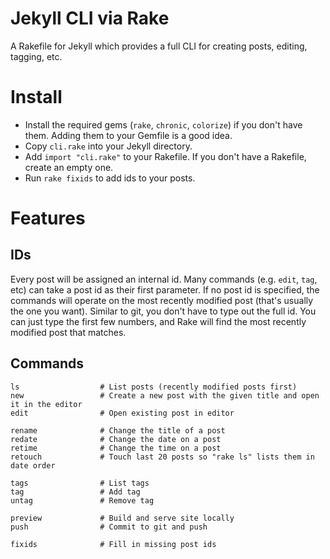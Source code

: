 # Jekyll CLI via Rake

A Rakefile for Jekyll which provides a full CLI for creating posts, editing, tagging, etc.

# Install

- Install the required gems (`rake`, `chronic`, `colorize`) if you don't have them. Adding them to your Gemfile is a good idea.
- Copy `cli.rake` into your Jekyll directory.
- Add `import "cli.rake"` to your Rakefile. If you don't have a Rakefile, create an empty one.
- Run `rake fixids` to add ids to your posts.

# Features

## IDs

Every post will be assigned an internal id. Many commands (e.g. `edit`, `tag`, etc) can take a post id as their first parameter. If no post id is specified, the commands will operate on the most recently modified post (that's usually the one you want). Similar to git, you don't have to type out the full id. You can just type the first few numbers, and Rake will find the most recently modified post that matches.

## Commands

```
ls                  # List posts (recently modified posts first)
new                 # Create a new post with the given title and open it in the editor
edit                # Open existing post in editor

rename              # Change the title of a post
redate              # Change the date on a post
retime              # Change the time on a post
retouch             # Touch last 20 posts so "rake ls" lists them in date order

tags                # List tags
tag                 # Add tag
untag               # Remove tag

preview             # Build and serve site locally
push                # Commit to git and push

fixids              # Fill in missing post ids
```
